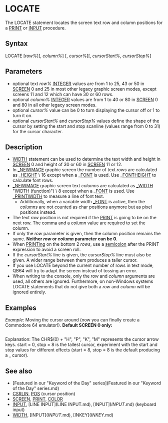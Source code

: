 # LOCATE

The LOCATE statement locates the screen text row and column positions for a [PRINT](PRINT.md) or [INPUT](INPUT.md) procedure.

  

## Syntax

LOCATE [*row%*][, *column%*] [, *cursor%*][, *cursorStart%*, *cursorStop%*]
  

## Parameters

* optional text *row%* [INTEGER](INTEGER.md) values are from 1 to 25, 43 or 50 in [SCREEN](SCREEN.md) 0 and 25 in most other legacy graphic screen modes, except screens 11 and 12 which can have 30 or 60 rows.
* optional *column%* [INTEGER](INTEGER.md) values are from 1 to 40 or 80 in [SCREEN](SCREEN.md) 0 and 80 in all other legacy screen modes.
* optional *cursor%* value can be 0 to turn displaying the cursor off or 1 to turn it on.
* optional *cursorStart%* and *cursorStop%* values define the shape of the cursor by setting the start and stop scanline (values range from 0 to 31) for the cursor character.

  

## Description

* [WIDTH](WIDTH.md) statement can be used to determine the text width and height in [SCREEN](SCREEN.md) 0 and height of 30 or 60 in [SCREEN](SCREEN.md) 11 or 12.
* In [_NEWIMAGE](_NEWIMAGE.md) graphic screen the number of text *rows* are calculated as [_HEIGHT](_HEIGHT.md) \ 16 except when a [_FONT](_FONT.md) is used. Use [_FONTHEIGHT](_FONTHEIGHT.md) to calculate font rows.
* [_NEWIMAGE](_NEWIMAGE.md) graphic screen text *columns* are calculated as [_WIDTH](_WIDTH.md) "WIDTH (function)") \ 8 except when a [_FONT](_FONT.md) is used. Use [_PRINTWIDTH](_PRINTWIDTH.md) to measure a line of font text.
	+ Additionally, when a variable width [_FONT](_FONT.md) is active, then the *columns* are not counted as char positions anymore but as pixel positions instead.
* The text *row* position is not required if the [PRINT](PRINT.md) is going to be on the next row. The [comma](comma.md) and a *column* value are required to set the column.
* If only the *row* parameter is given, then the column position remains the same. **Neither *row* or *column* parameter can be 0.**
* When [PRINTing](PRINTing.md) on the bottom 2 *rows*, use a [semicolon](semicolon.md) after the PRINT expression to avoid a screen roll.
* If the *cursorStart%* line is given, the *cursorStop%* line must also be given. A wider range between them produces a taller cursor.
* If you use LOCATE beyond the current number of rows in text mode, QB64 will try to adapt the screen instead of tossing an error.
* When writing to the console, only the *row* and *column* arguments are used, all others are ignored. Furthermore, on non-Windows systems LOCATE statements that do not give both a *row* and *column* will be ignored entirely.

  

## Examples

*Example:* Moving the cursor around (now you can finally create a Commodore 64 emulator!). **Default SCREEN 0 only:**

``` crx = 10 cry = 10 [DO](DO.md)     LOCATE cry, crx, 1, 0, 8     a$ = [INKEY$](INKEY$.md)     [SELECT CASE](SELECT CASE.md) a$         [CASE](CASE.md) [CHR$](CHR$.md)(0) + "H": [IF](IF.md) cry > 1 [THEN](THEN.md) cry = cry - 1 'up         [CASE](CASE.md) [CHR$](CHR$.md)(0) + "P": [IF](IF.md) cry < 25 [THEN](THEN.md) cry = cry + 1 'down         [CASE](CASE.md) [CHR$](CHR$.md)(0) + "K": [IF](IF.md) crx > 1 [THEN](THEN.md) crx = crx - 1 'left         [CASE](CASE.md) [CHR$](CHR$.md)(0) + "M": [IF](IF.md) crx < 80 [THEN](THEN.md) crx = crx + 1 'right         [CASE](CASE.md) [CHR$](CHR$.md)(27): [END](END.md)     [END SELECT](END SELECT.md) [LOOP](LOOP.md)  
```

Explanation: The CHR$(0) + "H", "P", "K", "M" represents the cursor arrow keys. start = 0, stop = 8 is the tallest cursor, experiment with the start and stop values for different effects (start = 8, stop = 8 is the default producing a _ cursor).
  

## See also

* [Featured in our "Keyword of the Day" series](Featured in our "Keyword of the Day" series.md)
* [CSRLIN](CSRLIN.md), [POS](POS.md) (cursor position)
* [SCREEN](SCREEN.md), [PRINT](PRINT.md), [COLOR](COLOR.md)
* [INPUT](INPUT.md), [LINE INPUT](LINE INPUT.md), [INPUT$](INPUT$.md) (keyboard input)
* [WIDTH](WIDTH.md), [INPUT$](INPUT$.md), [INKEY$](INKEY$.md)

  
